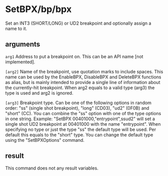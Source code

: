 # SetBPX/bp/bpx

Set an INT3 (SHORT/LONG) or UD2 breakpoint and optionally assign a name to it.

## arguments

`arg1` Address to put a breakpoint on. This can be an API name [not            implemented].

`[arg2]` Name of the breakpoint, use quotation marks to include spaces. This name can be used            by the EnableBPX, DisableBPX and DeleteBPX functions as alias, but is mainly intended to provide a single line of information about the currently-hit breakpoint. When arg2 equals to a            valid type (arg3) the type is used and arg2 is            ignored.

`[arg3]` Breakpoint type. Can be one of the following options            in random order: "ss" (single shot breakpoint), "long" (CD03), "ud2" (0F0B) and "short" (CC). You can combine the "ss" option with one of the type options in one string. Example: "SetBPX 00401000,"entrypoint",ssud2" will set a single shot UD2 breakpoint at 00401000 with the name "entrypoint".            When specifying no type or just the type "ss" the default type will be used. Per default this equals to the "short" type. You can change the default type using the "SetBPXOptions"            command.

## result

This command does not any result            variables.
